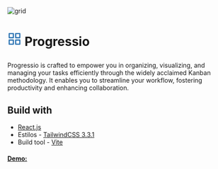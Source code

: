 ![grid](https://github.com/matiasgimenezdev/progressio/assets/117539520/90965943-02c5-42ec-8e1a-00f9304b2bf6)<h1>
<svg xmlns="http://www.w3.org/2000/svg" width="32" height="32" viewBox="0 0 24 24" fill="none" stroke="#2C74B3" stroke-width="2" stroke-linecap="round" stroke-linejoin="round" class="feather feather-grid"><rect x="3" y="3" width="7" height="7"></rect><rect x="14" y="3" width="7" height="7"></rect><rect x="14" y="14" width="7" height="7"></rect><rect x="3" y="14" width="7" height="7"></rect></svg>
Progressio

</h1>

<p> Progressio is crafted to empower you in organizing, visualizing, and managing your tasks efficiently through the widely acclaimed Kanban methodology. It enables you to streamline your workflow, fostering productivity and enhancing collaboration.</p>

## Build with

-   [React.js](https://react.dev/)
-   Estilos - [TailwindCSS 3.3.1](https://tailwindcss.com/docs/installation)
-   Build tool - [Vite](https://vitejs.dev/)

#### [Demo:](https://matiasgimenez.vercel.app/)
